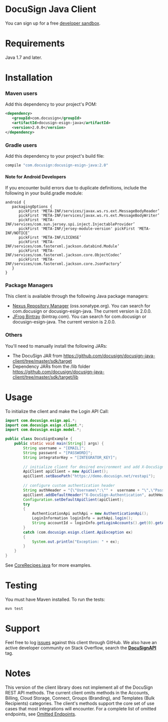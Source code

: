 # DocuSign Java Client

You can sign up for a free [developer sandbox](https://www.docusign.com/developer-center).

Requirements
============

Java 1.7 and later.  

Installation
============

### Maven users

Add this dependency to your project's POM:

```xml
<dependency>
   <groupId>com.docusign</groupId>
   <artifactId>docusign-esign-java</artifactId>
   <version>2.0.0</version>
</dependency>
```

### Gradle users

Add this dependency to your project's build file:

```groovy
compile "com.docusign:docusign-esign-java:2.0"
```

#### Note for Android Developers 

If you encounter build errors due to duplicate definitions, include the following in your build.gradle module:

```
android {
   packagingOptions {
      pickFirst 'META-INF/services/javax.ws.rs.ext.MessageBodyReader’
      pickFirst 'META-INF/services/javax.ws.rs.ext.MessageBodyWriter’
      pickFirst 'META-INF/services/com.sun.jersey.spi.inject.InjectableProvider’
      pickFirst 'META-INF/jersey-module-version' pickFirst 'META-INF/NOTICE’
      pickFirst 'META-INF/LICENSE’
      pickFirst 'META-INF/services/com.fasterxml.jackson.databind.Module’
      pickFirst 'META-INF/services/com.fasterxml.jackson.core.ObjectCodec’
      pickFirst 'META-INF/services/com.fasterxml.jackson.core.JsonFactory’
   }
}
```

### Package Managers

This client is available through the following Java package managers:

- [Nexus Repository Manager](https://oss.sonatype.org/#nexus-search;quick~docusign-esign-java) (oss.sonatype.org). You can search for com.docusign or docusign-esign-java. The current version is 2.0.0.
- [JFrog Bintray](https://bintray.com/search?query=docusign-esign-java) (bintray.com). You can search for com.docusign or docusign-esign-java. The current version is 2.0.0.

### Others

You'll need to manually install the following JARs:

* The DocuSign JAR from https://github.com/docusign/docusign-java-client/tree/master/sdk/target
* Dependency JARs from the /lib folder https://github.com/docusign/docusign-java-client/tree/master/sdk/target/lib


Usage
=====

To initialize the client and make the Login API Call:

```java
import com.docusign.esign.api.*;
import com.docusign.esign.client.*;
import com.docusign.esign.model.*;

public class DocuSignExample {
	public static void main(String[] args) {
		String username = "[EMAIL]";
		String password = "[PASSWORD]";
		String integratorKey = "[INTEGRATOR_KEY]";
		
		// initialize client for desired environment and add X-DocuSign-Authentication header
		ApiClient apiClient = new ApiClient();
		apiClient.setBasePath("https://demo.docusign.net/restapi");
		
		// configure custom authentication header
        String authHeader = "{\"Username\":\"" +  username + "\",\"Password\":\"" +  password + "\",\"IntegratorKey\":\"" +  integratorKey + "\"}";
        apiClient.addDefaultHeader("X-DocuSign-Authentication", authHeader);
        Configuration.setDefaultApiClient(apiClient);
        try
        {
            AuthenticationApi authApi = new AuthenticationApi();
            LoginInformation loginInfo = authApi.login();
            String accountId = loginInfo.getLoginAccounts().get(0).getAccountId(); 
        }
        catch (com.docusign.esign.client.ApiException ex)
        {
            System.out.println("Exception: " + ex);
        }
	}
} 
```

See [CoreRecipes.java](https://github.com/docusign/docusign-java-client/blob/master/test/Recipes/CoreRecipes.java) for more examples.

Testing
=======

You must have Maven installed. To run the tests:

    mvn test

Support
=======

Feel free to log [issues](https://github.com/docusign/docusign-java-client/issues) against this client through GitHub.  We also have an active developer community on Stack Overflow, search the **[DocuSignAPI](http://stackoverflow.com/questions/tagged/docusignapi)** tag.

Notes
=======

This version of the client library does not implement all of the DocuSign REST API methods. The current client omits methods in the Accounts, Billing, Cloud Storage, Connect, Groups (Branding), and Templates (Bulk Recipients) categories. The client's methods support the core set of use cases that most integrations will encounter. For a complete list of omitted endpoints, see [Omitted Endpoints](./omitted_endpoints.md).
